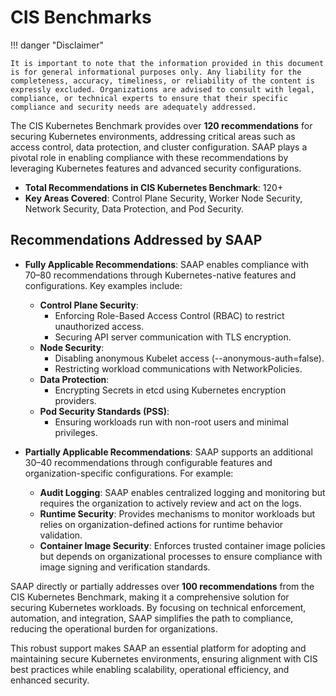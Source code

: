# CIS Benchmarks

!!! danger "Disclaimer"

    It is important to note that the information provided in this document is for general informational purposes only. Any liability for the completeness, accuracy, timeliness, or reliability of the content is expressly excluded. Organizations are advised to consult with legal, compliance, or technical experts to ensure that their specific compliance and security needs are adequately addressed.

The CIS Kubernetes Benchmark provides over **120 recommendations** for securing Kubernetes environments, addressing critical areas such as access control, data protection, and cluster configuration. SAAP plays a pivotal role in enabling compliance with these recommendations by leveraging Kubernetes features and advanced security configurations.

- **Total Recommendations in CIS Kubernetes Benchmark**: 120+
- **Key Areas Covered**: Control Plane Security, Worker Node Security, Network Security, Data Protection, and Pod Security.

## Recommendations Addressed by SAAP

- **Fully Applicable Recommendations**: SAAP enables compliance with 70–80 recommendations through Kubernetes-native features and configurations. Key examples include:

    - **Control Plane Security**:
        - Enforcing Role-Based Access Control (RBAC) to restrict unauthorized access.
        - Securing API server communication with TLS encryption.
    - **Node Security**:
        - Disabling anonymous Kubelet access (--anonymous-auth=false).
        - Restricting workload communications with NetworkPolicies.
    - **Data Protection**:
        - Encrypting Secrets in etcd using Kubernetes encryption providers.
    - **Pod Security Standards (PSS)**:
        - Ensuring workloads run with non-root users and minimal privileges.

- **Partially Applicable Recommendations**: SAAP supports an additional 30–40 recommendations through configurable features and organization-specific configurations. For example:

    - **Audit Logging**: SAAP enables centralized logging and monitoring but requires the organization to actively review and act on the logs.
    - **Runtime Security**: Provides mechanisms to monitor workloads but relies on organization-defined actions for runtime behavior validation.
    - **Container Image Security**: Enforces trusted container image policies but depends on organizational processes to ensure compliance with image signing and verification standards.

SAAP directly or partially addresses over **100 recommendations** from the CIS Kubernetes Benchmark, making it a comprehensive solution for securing Kubernetes workloads. By focusing on technical enforcement, automation, and integration, SAAP simplifies the path to compliance, reducing the operational burden for organizations.

This robust support makes SAAP an essential platform for adopting and maintaining secure Kubernetes environments, ensuring alignment with CIS best practices while enabling scalability, operational efficiency, and enhanced security.
